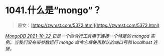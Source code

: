 <!--yml
category: 未分类
date: 0001-01-01 00:00:00
-->

# 1041.什么是“mongo”？

> 原文：[https://zwmst.com/5372.html](https://zwmst.com/5372.html)

   [ *MongoDB* ](https://zwmst.com/mongodb)*[ <time datetime="2021-10-23T01:27:10+08:00"> 2021-10-22 </time> ](https://zwmst.com/5372.html)  它是一个命令行工具用于连接一个特定的 mongod 实例。当我们没有带参数运行 mongo 命令它将使用默认的端口号和 localhost 连接。*